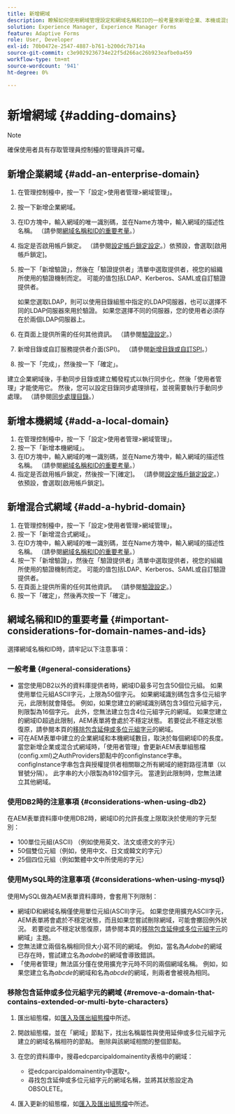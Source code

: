 ```yaml
---
title: 新增網域
description: 瞭解如何使用網域管理設定和網域名稱和ID的一般考量來新增企業、本機或混合式網域。
solution: Experience Manager, Experience Manager Forms
feature: Adaptive Forms
role: User, Developer
exl-id: 70b0472e-2547-4887-b761-b200dc7b714a
source-git-commit: c3e9029236734e22f5d266ac26b923eafbe0a459
workflow-type: tm+mt
source-wordcount: '941'
ht-degree: 0%

---
```


# 新增網域 {#adding-domains}

>[!NOTE]
> 
> 確保使用者具有存取管理員控制檯的管理員許可權。

## 新增企業網域 {#add-an-enterprise-domain}

1. 在管理控制檯中，按一下「設定>使用者管理>網域管理」。
1. 按一下新增企業網域。
1. 在ID方塊中，輸入網域的唯一識別碼，並在Name方塊中，輸入網域的描述性名稱。 （請參閱[網域名稱和ID的重要考量](adding-domains.md#important-considerations-for-domain-names-and-ids)。）
1. 指定是否啟用帳戶鎖定。 （請參閱[設定帳戶鎖定設定](/help/forms/using/admin-help/configure-account-locking-settings.md#configure-account-locking-settings)。）依預設，會選取[啟用帳戶鎖定]。
1. 按一下「新增驗證」，然後在「驗證提供者」清單中選取提供者，視您的組織所使用的驗證機制而定。 可能的值包括LDAP、Kerberos、SAML或自訂驗證提供者。

   如果您選取LDAP，則可以使用目錄組態中指定的LDAP伺服器，也可以選擇不同的LDAP伺服器來用於驗證。 如果您選擇不同的伺服器，您的使用者必須存在於兩個LDAP伺服器上。

1. 在頁面上提供所需的任何其他資訊。 （請參閱[驗證設定](/help/forms/using/admin-help/configuring-authentication-providers.md#authentication-settings)。）
1. 新增目錄或自訂服務提供者介面(SPI)。 （請參閱[新增目錄或自訂SPI](/help/forms/using/admin-help/configuring-directories.md#adding-directories-or-custom-spis)。）
1. 按一下「完成」，然後按一下「確定」。

建立企業網域後，手動同步目錄或建立觸發程式以執行同步化，然後「使用者管理」才能使用它。 然後，您可以設定目錄同步處理排程，並視需要執行手動同步處理。 （請參閱[同步處理目錄](/help/forms/using/admin-help/synchronizing-directories.md#synchronizing-directories)。）

## 新增本機網域 {#add-a-local-domain}

1. 在管理控制檯中，按一下「設定>使用者管理>網域管理」。
1. 按一下「新增本機網域」。
1. 在ID方塊中，輸入網域的唯一識別碼，並在Name方塊中，輸入網域的描述性名稱。 （請參閱[網域名稱和ID的重要考量](adding-domains.md#important-considerations-for-domain-names-and-ids)。）
1. 指定是否啟用帳戶鎖定，然後按一下[確定]。 （請參閱[設定帳戶鎖定設定](/help/forms/using/admin-help/configure-account-locking-settings.md#configure-account-locking-settings)。）依預設，會選取[啟用帳戶鎖定]。

## 新增混合式網域 {#add-a-hybrid-domain}

1. 在管理控制檯中，按一下「設定>使用者管理>網域管理」。
1. 按一下「新增混合式網域」。
1. 在ID方塊中，輸入網域的唯一識別碼，並在Name方塊中，輸入網域的描述性名稱。 （請參閱[網域名稱和ID的重要考量](adding-domains.md#important-considerations-for-domain-names-and-ids)。）
1. 按一下「新增驗證」，然後在「驗證提供者」清單中選取提供者，視您的組織所使用的驗證機制而定。 可能的值包括LDAP、Kerberos、SAML或自訂驗證提供者。
1. 在頁面上提供所需的任何其他資訊。 （請參閱[驗證設定](/help/forms/using/admin-help/configuring-authentication-providers.md#authentication-settings)。）
1. 按一下「確定」，然後再次按一下「確定」。

## 網域名稱和ID的重要考量 {#important-considerations-for-domain-names-and-ids}

選擇網域名稱和ID時，請牢記以下注意事項：

### 一般考量 {#general-considerations}

* 當您使用DB2以外的資料庫提供者時，網域ID最多可包含50個位元組。 如果使用單位元組ASCII字元，上限為50個字元。 如果網域識別碼包含多位元組字元，此限制就會降低。 例如，如果您建立的網域識別碼包含3個位元組字元，則限製為16個字元。 此外，您無法建立包含4位元組字元的網域。 如果您建立的網域ID超過此限制，AEM表單將會處於不穩定狀態。 若要從此不穩定狀態復原，請參閱本頁的[移除包含延伸或多位元組字元](adding-domains.md#remove-a-domain-that-contains-extended-or-multi-byte-characters)的網域。
* 可在AEM表單中建立的企業網域和本機網域數目，取決於每個網域ID的長度。 當您新增企業或混合式網域時，「使用者管理」會更新AEM表單組態檔(config.xml)之AuthProviders節點中的configInstance字串。 configInstance字串包含與授權提供者相關聯之所有網域的絕對路徑清單（以冒號分隔）。 此字串的大小限製為8192個字元。 當達到此限制時，您無法建立其他網域。

### 使用DB2時的注意事項 {#considerations-when-using-db2}

在AEM表單資料庫中使用DB2時，網域ID的允許長度上限取決於使用的字元型別：

* 100單位元組(ASCII) （例如使用英文、法文或德文的字元）
* 50個雙位元組（例如，使用中文、日文或韓文的字元）
* 25個四位元組（例如繁體中文中所使用的字元）

### 使用MySQL時的注意事項 {#considerations-when-using-mysql}

使用MySQL做為AEM表單資料庫時，會套用下列限制：

* 網域ID和網域名稱僅使用單位元組(ASCII)字元。 如果您使用擴充ASCII字元，AEM表單將會處於不穩定狀態，而且如果您嘗試刪除網域，可能會擲回例外狀況。 若要從此不穩定狀態復原，請參閱本頁的[移除包含延伸或多位元組字元](adding-domains.md#remove-a-domain-that-contains-extended-or-multi-byte-characters)的網域」主題。
* 您無法建立兩個名稱相同但大小寫不同的網域。 例如，當名為&#x200B;*Adobe*&#x200B;的網域已存在時，嘗試建立名為&#x200B;*adobe*&#x200B;的網域會導致錯誤。
* 「使用者管理」無法區分僅在使用擴充字元時不同的兩個網域名稱。 例如，如果您建立名為&#x200B;*abcde*&#x200B;的網域和名為&#x200B;*abcde*&#x200B;的網域，則兩者會被視為相同。

### 移除包含延伸或多位元組字元的網域 {#remove-a-domain-that-contains-extended-or-multi-byte-characters}

1. 匯出組態檔，如[匯入及匯出組態檔](/help/forms/using/admin-help/importing-exporting-configuration-file.md#importing-and-exporting-the-configuration-file)中所述。
1. 開啟組態檔，並在「網域」節點下，找出名稱屬性與使用延伸或多位元組字元建立的網域名稱相符的節點。 刪除與該網域相關的整個節點。
1. 在您的資料庫中，搜尋edcparcipaldomainentity表格中的網域：

   * 從edcparcipaldomainentity中選取`*`。
   * 尋找包含延伸或多位元組字元的網域名稱，並將其狀態設定為OBSOLETE。

1. 匯入更新的組態檔，如[匯入及匯出組態檔](/help/forms/using/admin-help/importing-exporting-configuration-file.md#importing-and-exporting-the-configuration-file)中所述。

